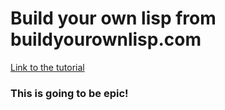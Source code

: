 # Build your own lisp from buildyourownlisp.com

[Link to the tutorial](http://www.buildyourownlisp.com/)

### This is going to be epic!